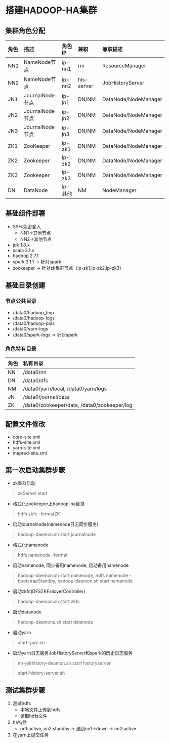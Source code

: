 # 搭建HADOOP-HA集群

## 集群角色分配
|角色|描述|角色IP|兼职|兼职描述|
|:---|:----|:---|:--|:------|
|NN1  |NameNode节点   |ip-nn1|rm         |ResourceManager |
|NN2  |NameNode节点   |ip-nn2|his-server |JobHistoryServer|
|JN1  |JournalNode节点|ip-jn1|DN/NM      |DataNode/NodeManager|
|JN2  |JournalNode节点|ip-jn2|DN/NM      |DataNode/NodeManager|
|JN3  |JournalNode节点|ip-jn3|DN/NM      |DataNode/NodeManager|
|ZK1  |ZooKeeper     |ip-zk1|DN/NM      |DataNode/NodeManager|
|ZK2  |Zookeeper     |ip-zk2|DN/NM      |DataNode/NodeManager|
|ZK3  |Zookeeper     |ip-zk3|DN/NM      |DataNode/NodeManager|
|DN   |DataNode      |ip-其他|NM         |NodeManager    |

## 基础组件部署

* SSH:免密登入
    * NN1->其他节点
    * NN2->其他节点
* jdk 1.8.x
* scala 2.1.x
* hadoop 2.7.1
* spark 2.1.1 -> 针对spark
* zookeeper -> 针对zk集群节点（ip-zk1,ip-zk2,ip-zk3）

## 基础目录创建

### 节点公共目录
* /data0/hadoop_tmp
* /data0/hadoop-logs
* /data0/hadoop-pids
* /data0/yarn-logs
* /data0/spark-logs -> 针对spark

### 角色特有目录
|角色|私有目录|
|:---|:------|
|NN  |/data0/nn|
|DN  |/data0/dfs|
|NM  |/data0/yarn/local, /data0/yarn/logs|
|JN  |/data0/journal/data|
|ZK  |/data0/zookeeper/data, /data0/zookeeper/log|

## 配置文件修改
* core-site.xml
* hdfs-site.xml
* yarn-site.xml
* mapred-site.xml

## 第一次启动集群步骤
- zk集群启动
> zkServer start

- 格式化zookeeper上hadoop-ha目录
> hdfs zkfc -formatZK

- 启动journalnode(namenode日志同步服务)
> hadoop-daemon.sh start journalnode

- 格式化namenode
> hdfs namenode -format

- 启动namenode, 同步备用namenode, 启动备用namenode
>hadoop-daemon.sh start namenode, hdfs namenode -bootstrapStandby, hadoop-daemon.sh start namenode

- 启动zkfc(DFSZKFailoverController)
>hadoop-daemon.sh start zkfc

- 启动datanode
>hadoop-deamons.sh start datanode

- 启动yarn
>start-yarn.sh

- 启动yarn日志服务JobHistoryServer和spark的历史日志服务
>mr-jobhistory-deamon.sh start historyserver

>start-history-server.sh

## 测试集群步骤

1. 测试hdfs
    - 本地文件上传到hdfs
    - 读取hdfs文件
2. ha特性
    - nn1:active, nn2:standby -> 遇到nn1->down -> nn2:active 
3. 在yarn上提交任务
